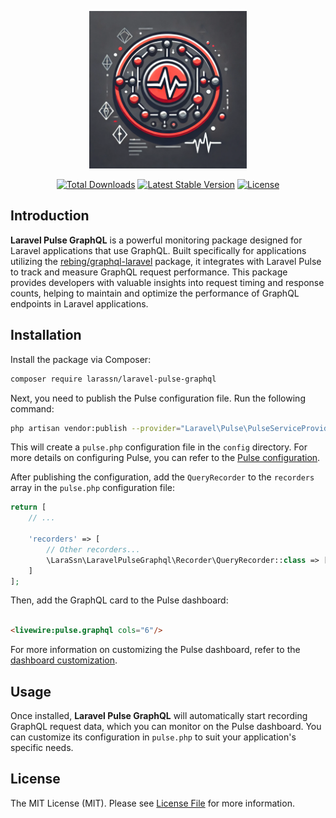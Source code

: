 <p align="center">
    <img src="/art/logo.webp" width="50%" alt="Laravel Pulse GraphQL Logo">
</p>
<p align="center">
    <a href="https://packagist.org/packages/larassn/laravel-pulse-graphql"><img src="https://img.shields.io/packagist/dt/larassn/laravel-pulse-graphql" alt="Total Downloads"></a>
    <a href="https://packagist.org/packages/larassn/laravel-pulse-graphql"><img src="https://img.shields.io/packagist/v/larassn/laravel-pulse-graphql" alt="Latest Stable Version"></a>
    <a href="./LICENSE" target="_blank"><img src="https://img.shields.io/packagist/l/larassn/laravel-pulse-graphql" alt="License"></a>
</p>

<a name="introduction"></a>

## Introduction

**Laravel Pulse GraphQL** is a powerful monitoring package designed for Laravel applications that use GraphQL. Built
specifically for applications utilizing the [rebing/graphql-laravel](https://github.com/rebing/graphql-laravel) package,
it integrates with Laravel Pulse to track and measure GraphQL request performance. This package provides developers with
valuable insights into request timing and response counts, helping to maintain and optimize the performance of GraphQL
endpoints in Laravel applications.

## Installation

Install the package via Composer:

```bash
composer require larassn/laravel-pulse-graphql
```

Next, you need to publish the Pulse configuration file. Run the following command:

```bash
php artisan vendor:publish --provider="Laravel\Pulse\PulseServiceProvider" --tag="config"
```

This will create a `pulse.php` configuration file in the `config` directory. For more details on configuring Pulse, you
can refer to
the [Pulse configuration](https://laravel.com/docs/master/pulse#configuration).

After publishing the configuration, add the `QueryRecorder` to the `recorders` array in the `pulse.php` configuration
file:

```php
return [
    // ...

    'recorders' => [
        // Other recorders...
        \LaraSsn\LaravelPulseGraphql\Recorder\QueryRecorder::class => [], 
    ]
];
```

Then, add the GraphQL card to the Pulse dashboard:

```html

<livewire:pulse.graphql cols="6"/>
```

For more information on customizing the Pulse dashboard, refer to
the [dashboard customization](https://laravel.com/docs/master/pulse#dashboard-customization).

## Usage

Once installed, **Laravel Pulse GraphQL** will automatically start recording GraphQL request data, which you can monitor
on the Pulse dashboard. You can customize its configuration in `pulse.php` to suit your application's specific needs.

## License

The MIT License (MIT). Please see [License File](LICENSE.md) for more information.